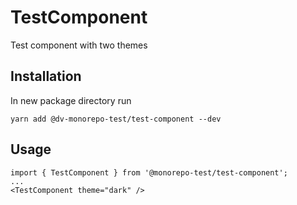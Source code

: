 # TestComponent

<p>Test component with two themes</p>

## Installation
<p>In new package directory run</p>

```
yarn add @dv-monorepo-test/test-component --dev
```

## Usage

```
import { TestComponent } from '@monorepo-test/test-component';
...
<TestComponent theme="dark" />
```
